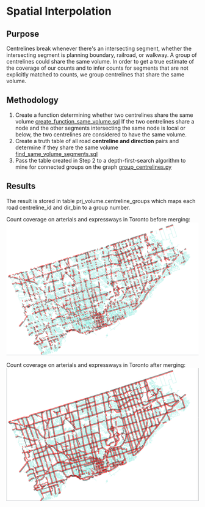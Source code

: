 # Spatial Interpolation

## Purpose

Centrelines break whenever there's an intersecting segment, whether the intersecting segment is planning boundary, railroad, or walkway. A group of centrelines could share the same volume. In order to get a true estimate of the coverage of our counts and to infer counts for segments that are not explicitly matched to counts, we group centrelines that share the same volume.


## Methodology

1. Create a function determining whether two centrelines share the same volume [create_function_same_volume.sql](create_function_same_volume.sql)
	If the two centrelines share a node and the other segments intersecting the same node is local or below, the two centrelines are considered to have the same volume.
2. Create a truth table of all road **centreline and direction** pairs and determine if they share the same volume [find_same_volume_segments.sql](find_same_volume_segments.sql)
3. Pass the table created in Step 2 to a depth-first-search algorithm to mine for connected groups on the graph [group_centrelines.py](group_centrelines.py)

## Results
The result is stored in table prj_volume.centreline_groups which maps each road centreline_id and dir_bin to a group number.

Count coverage on arterials and expressways in Toronto before merging:
!['coverage_before_merging.png'](coverage_before_merging.png)

Count coverage on arterials and expressways in Toronto after merging:
!['coverage_after_merging.png'](coverage_after_merging.png)